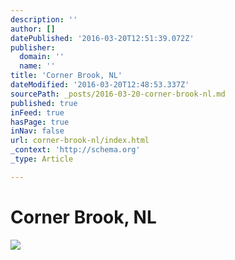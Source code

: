 ```yaml
---
description: ''
author: []
datePublished: '2016-03-20T12:51:39.072Z'
publisher:
  domain: ''
  name: ''
title: 'Corner Brook, NL'
dateModified: '2016-03-20T12:48:53.337Z'
sourcePath: _posts/2016-03-20-corner-brook-nl.md
published: true
inFeed: true
hasPage: true
inNav: false
url: corner-brook-nl/index.html
_context: 'http://schema.org'
_type: Article

---
```

# Corner Brook, NL
![](https://the-grid-user-content.s3-us-west-2.amazonaws.com/47a16558-593d-4180-8844-b69bb09a695c.png)